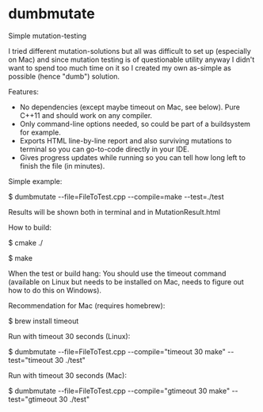 # dumbmutate
Simple mutation-testing

I tried different mutation-solutions but all was difficult to set up (especially on Mac) 
and since mutation testing is of questionable utility anyway I didn't want to spend too
much time on it so I created my own as-simple as possible (hence "dumb") solution.


Features:
- No dependencies (except maybe timeout on Mac, see below). Pure C++11 and should work on
any compiler.
- Only command-line options needed, so could be part of a buildsystem for example.
- Exports HTML line-by-line report and also surviving mutations to terminal so you can
go-to-code directly in your IDE.
- Gives progress updates while running so you can tell how long left to finish the file
(in minutes).


Simple example:

$ dumbmutate --file=FileToTest.cpp --compile=make --test=./test

Results will be shown both in terminal and in MutationResult.html


How to build:

$ cmake ./

$ make



When the test or build hang:
You should use the timeout command (available on Linux but needs to be installed on Mac,
needs to figure out how to do this on Windows).


Recommendation for Mac (requires homebrew):

$ brew install timeout


Run with timeout 30 seconds (Linux):

$ dumbmutate --file=FileToTest.cpp --compile="timeout 30 make" --test="timeout 30 ./test"


Run with timeout 30 seconds (Mac):

$ dumbmutate --file=FileToTest.cpp --compile="gtimeout 30 make" --test="gtimeout 30 ./test"
